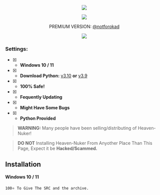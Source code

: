 <p align="center">
<img src="https://cdn.discordapp.com/attachments/1185131438836813855/1187750727259529388/image.png?ex=65980610&is=65859110&hm=ea0b28b4120cc15eac6f1b6008eceb23dea8ffa5ccfe6ea64c23b1f8439c2ab2&"></img>

<p align="center"><img src="https://img.shields.io/github/languages/top/TT-Tutorials/GANG-Nuker?color=6d00c1&label-style=flat-square" </a>
</p>
<p align="center">
                                    PREMIUM VERSION:
<a href="(https://discord.gg/amTMNyMff5)">@notforokad</a>
</p>
 


<p align="center"> 
  <kbd>
<img src="https://cdn.discordapp.com/attachments/1185131438836813855/1187751395219214437/image.png?ex=659806af&is=658591af&hm=f191dc1188ef72a67035590210e053b3eaa352598df7dc493d895261cd21c7bf&"></img>
  </kbd>
</p>

### Settings:
- [x] - **Windows 10 / 11**
- [x] - **Download Python:** [v3.10](https://www.python.org/ftp/python/3.10.5/python-3.10.5-amd64.exe) **or** [v3.9](https://www.python.org/ftp/python/3.9.0/python-3.9.0-amd64.exe)

- [x] - **100% Safe!**
- [x] - **Fequently Updating**
- [x] - **Might Have Some Bugs**
- [x] - **Python Provided**

> **WARNING:** Many people have been selling/distributing of Heaven-Nuker!

> **DO NOT** Installing Heaven-Nuker From Anyother Place Than This Page, Expect it be **Hacked/Scammed.**

## Installation

#### Windows 10 / 11
```sh-session
100⭐ To Give The SRC and the archive.
```
